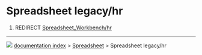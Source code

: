 # Spreadsheet legacy/hr
1.  REDIRECT [Spreadsheet_Workbench/hr](Spreadsheet_Workbench/hr.md)



---
![](images/Button_right.svg) [documentation index](../README.md) > [Spreadsheet](Spreadsheet_Workbench.md) > Spreadsheet legacy/hr
